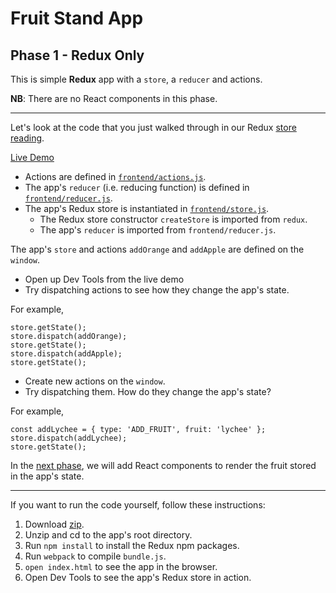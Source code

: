 # Fruit Stand App
## Phase 1 - Redux Only

This is simple **Redux** app with a `store`, a  `reducer` and actions.

**NB**: There are no React components in this phase.

---

Let's look at the code that you just walked through in our Redux [store reading][store-reading].

[Live Demo][live-demo]

+ Actions are defined in [`frontend/actions.js`][actions-code].
+ The app's `reducer` (i.e. reducing function) is defined in [`frontend/reducer.js`][reducer-code].
+ The app's Redux store is instantiated in [`frontend/store.js`][store-code].
  + The Redux store constructor `createStore` is imported from `redux`.
  + The app's `reducer` is imported from `frontend/reducer.js`.

The app's `store` and actions `addOrange` and `addApple` are defined on the `window`.

+ Open up Dev Tools from the live demo
+ Try dispatching actions to see how they change the app's state.

For example,
```
store.getState();
store.dispatch(addOrange);
store.getState();
store.dispatch(addApple);
store.getState();
```

+ Create new actions on the `window`.
+ Try dispatching them. How do they change the app's state?

For example,
```
const addLychee = { type: 'ADD_FRUIT', fruit: 'lychee' };
store.dispatch(addLychee);
store.getState();
```

In the [next phase][fruit-stand-02], we will add React components to render the fruit stored in the app's state.

---

If you want to run the code yourself, follow these instructions:
  1. Download [zip][zip].
  2. Unzip and cd to the app's root directory.
  3. Run `npm install` to install the Redux npm packages.
  4. Run `webpack` to compile `bundle.js`.
  4. `open index.html` to see the app in the browser.
  5. Open Dev Tools to see the app's Redux store in action.


[zip]: ./fruit_stand_01.zip
[live-demo]: http://appacademy.github.io/curriculum/react/fruit_stand_01/index.html
[store-reading]: ../../../readings/store.md
[store-code]: ./frontend/store.js
[reducer-code]: ./frontend/reducer.js
[actions-code]: ./frontend/actions.js
[fruit-stand-02]: ../fruit_stand_02
